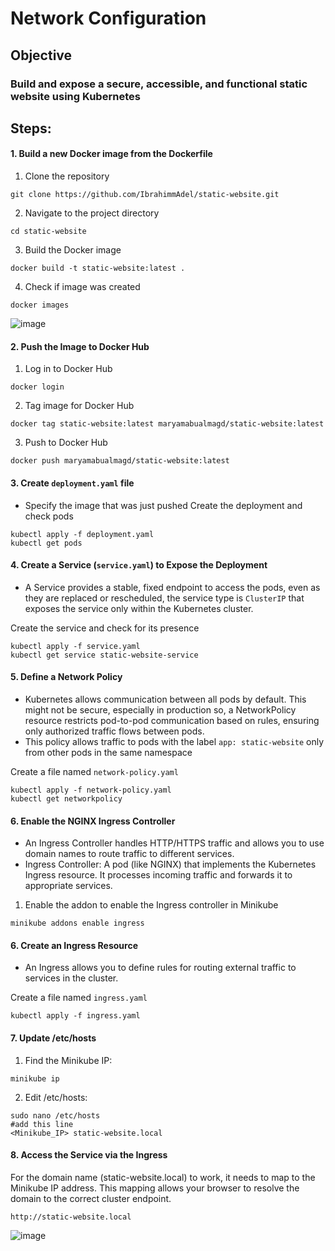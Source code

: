 #  Network Configuration 

## **Objective**

### Build and expose a secure, accessible, and functional static website using Kubernetes

## **Steps:**

#### 1. Build a new Docker image from the Dockerfile
1. Clone the repository
```
git clone https://github.com/IbrahimmAdel/static-website.git
```
2. Navigate to the project directory
```
cd static-website
```
3. Build the Docker image
```
docker build -t static-website:latest .
```
4. Check if image was created 
```
docker images
```
![image](https://github.com/user-attachments/assets/bf5f8819-028e-4f99-bf1f-de9a45b1c061)

#### 2. Push the Image to Docker Hub
1. Log in to Docker Hub
```
docker login
```
2. Tag image for Docker Hub
```
docker tag static-website:latest maryamabualmagd/static-website:latest
```
3. Push to Docker Hub
```
docker push maryamabualmagd/static-website:latest
```
#### 3. Create `deployment.yaml` file 
- Specify the image that was just pushed 
Create the deployment and check pods
```
kubectl apply -f deployment.yaml
kubectl get pods
```
#### 4. Create a Service (`service.yaml`) to Expose the Deployment
- A Service provides a stable, fixed endpoint to access the pods, even as they are replaced or rescheduled, the service type is `ClusterIP` that exposes the service only within the Kubernetes cluster.

Create the service and check for its presence
```
kubectl apply -f service.yaml
kubectl get service static-website-service
```

#### 5. Define a Network Policy 
- Kubernetes allows communication between all pods by default. This might not be secure, especially in production so, a NetworkPolicy resource restricts pod-to-pod communication based on rules, ensuring only authorized traffic flows between pods.
- This policy allows traffic to pods with the label `app: static-website` only from other pods in the same namespace

Create a file named `network-policy.yaml`
```
kubectl apply -f network-policy.yaml
kubectl get networkpolicy
```
#### 6. Enable the NGINX Ingress Controller
- An Ingress Controller handles HTTP/HTTPS traffic and allows you to use domain names to route traffic to different services.
- Ingress Controller: A pod (like NGINX) that implements the Kubernetes Ingress resource. It processes incoming traffic and forwards it to appropriate services.

1. Enable the addon to enable the Ingress controller in Minikube
```
minikube addons enable ingress
```
#### 6. Create an Ingress Resource
- An Ingress allows you to define rules for routing external traffic to services in the cluster.

Create a file named `ingress.yaml`
```
kubectl apply -f ingress.yaml
```
#### 7. Update /etc/hosts
1. Find the Minikube IP:
```
minikube ip
```
2. Edit /etc/hosts:
```
sudo nano /etc/hosts
#add this line 
<Minikube_IP> static-website.local
```
#### 8. Access the Service via the Ingress
For the domain name (static-website.local) to work, it needs to map to the Minikube IP address. This mapping allows your browser to resolve the domain to the correct cluster endpoint.
```
http://static-website.local
```
![image](https://github.com/user-attachments/assets/7d5e7ec6-d4a2-414a-b361-8effb2c95174)





